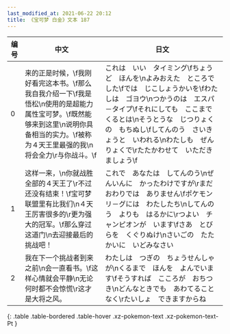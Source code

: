 ```yaml
---
last_modified_at: 2021-06-22 20:12
title: 《宝可梦 白金》文本 187
---
```

| 编号 | 中文 | 日文 |
| ---- | ---- | ---- |
| 0 | 来的正是时候，\f我刚好看完这本书。\f那么我自我介绍一下\f我是悟松\n使用的是超能力属性宝可梦。\f既然能够来到这里\n说明你具备相当的实力。\f被称为４天王里最强的我\n将会全力\r与你战斗。\f | これは　いい　タイミング\fちょうど　ほんを\nよみおえた　ところでした\fでは　じこしょうかいを\fわたしは　ゴヨウ\nつかうのは　エスパ－タイプ\fそれにしても　ここまで　くるとは\nそうとうな　じつりょくの　もちぬし\fしてんのう　さいきょうと　いわれる\nわたしも　ぜんりょくで\rたたかわせて　いただきましょう\f |
| 1 | 这样一来，\n你就战胜全部的４天王了\r不过还没有结束！\f宝可梦联盟里有比我们\n４天王厉害很多的\r更为强大的冠军。\f那么穿过这道门\n去迎接最后的挑战吧！ | これで　あなたは　してんのう\nぜんいんに　かったわけですが\rまだ　おわりでは　ありません\fポケモンリ－グには　わたしたち\nしてんのう　よりも　はるかに\rつよい　チャンピオンが　います\fさあ　とびらを　くぐりぬけ\nさいごの　たたかいに　いどみなさい |
| 2 | 我在下一个挑战者到来之前\n会一直看书。\f这样心情就会平静\n无论何时都不会惊慌\r这才是大将之风。 | わたしは　つぎの　ちょうせんしゃが\nくるまで　ほんを　よんでいます\fそうすれば　こころが　おちつき\nどんなときでも　あわてることなく\rたいしょ　できますからね |
{: .table .table-bordered .table-hover .xz-pokemon-text .xz-pokemon-text-Pt }